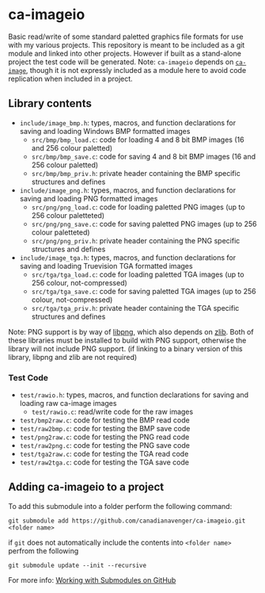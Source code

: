 # ca-imageio
Basic read/write of some standard paletted graphics file formats for use with my various projects. This repository is meant to be included as a git module and linked into other projects. However if built as a stand-alone project the test code will be generated. Note: `ca-imageio` depends on [`ca-image`](https://github.com/canadianavenger/ca-image), though it is not expressly included as a module here to avoid code replication when included in a project.

## Library contents
- `include/image_bmp.h`: types, macros, and function declarations for saving and loading Windows BMP formatted images
  - `src/bmp/bmp_load.c`:  code for loading 4 and 8 bit BMP images (16 and 256 colour paletted)
  - `src/bmp/bmp_save.c`: code for saving 4 and 8 bit BMP images (16 and 256 colour paletted)
  - `src/bmp/bmp_priv.h`: private header containing the BMP specific structures and defines
- `include/image_png.h`: types, macros, and function declarations for saving and loading PNG formatted images
  - `src/png/png_load.c`:  code for loading paletted PNG images (up to 256 colour paletteted)
  - `src/png/png_save.c`: code for saving paletted PNG images (up to 256 colour paletteted)
  - `src/png/png_priv.h`: private header containing the PNG specific structures and defines
- `include/image_tga.h`: types, macros, and function declarations for saving and loading Truevision TGA formatted images
  - `src/tga/tga_load.c`:  code for loading paletted TGA images (up to 256 colour, not-compressed)
  - `src/tga/tga_save.c`: code for saving paletted TGA images (up to 256 colour, not-compressed)
  - `src/tga/tga_priv.h`: private header containing the TGA specific structures and defines

Note: PNG support is by way of [libpng](http://www.libpng.org), which also depends on [zlib](http://www.zlib.net/). Both of these libraries must be installed to build with PNG support, otherwise the library will not include PNG support. (if linking to a binary version of this library, libpng and zlib are not required)

### Test Code
- `test/rawio.h`: types, macros, and function declarations for saving and loading raw ca-image images
  - `test/rawio.c`: read/write code for the raw images
- `test/bmp2raw.c`: code for testing the BMP read code
- `test/raw2bmp.c`: code for testing the BMP save code
- `test/png2raw.c`: code for testing the PNG read code
- `test/raw2png.c`: code for testing the PNG save code
- `test/tga2raw.c`: code for testing the TGA read code
- `test/raw2tga.c`: code for testing the TGA save code

## Adding ca-imageio to a project
To add this submodule into a folder perform the following command:

`git submodule add https://github.com/canadianavenger/ca-imageio.git <folder name>`

if `git` does not automatically include the contents into `<folder name>` perfrom the following

`git submodule update --init --recursive`

For more info: [Working with Submodules on GitHub](https://github.blog/open-source/git/working-with-submodules/)

